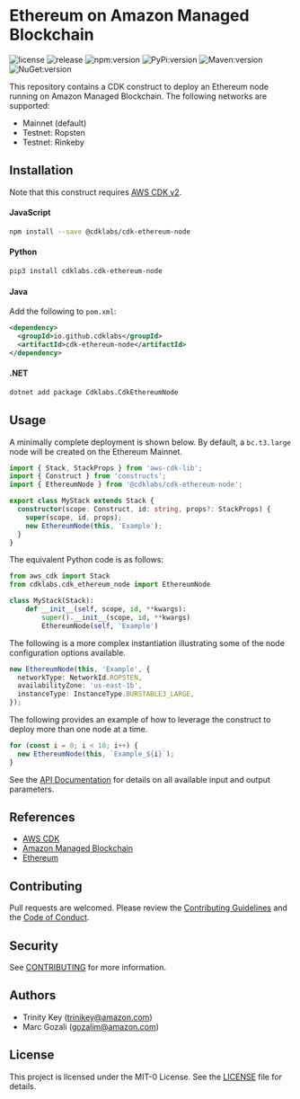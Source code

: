 # Ethereum on Amazon Managed Blockchain

![license](https://img.shields.io/github/license/cdklabs/cdk-ethereum-node?color=green)
![release](https://img.shields.io/github/v/release/cdklabs/cdk-ethereum-node?color=green)
![npm:version](https://img.shields.io/npm/v/@cdklabs/cdk-ethereum-node?color=blue)
![PyPi:version](https://img.shields.io/pypi/v/cdklabs.cdk-ethereum-node?color=blue)
![Maven:version](https://img.shields.io/maven-central/v/io.github.cdklabs/cdk-ethereum-node?color=blue&label=maven)
![NuGet:version](https://img.shields.io/nuget/v/Cdklabs.CdkEthereumNode?color=blue)

This repository contains a CDK construct to deploy an Ethereum node running
on Amazon Managed Blockchain. The following networks are supported:

*  Mainnet (default)
*  Testnet: Ropsten
*  Testnet: Rinkeby

<!-- TODO: add a documentation note here about Goerli network -->


## Installation

Note that this construct requires [AWS CDK v2](https://docs.aws.amazon.com/cdk/v2/guide/getting_started.html#getting_started_install).

#### JavaScript

```bash
npm install --save @cdklabs/cdk-ethereum-node
```

#### Python

```bash
pip3 install cdklabs.cdk-ethereum-node
```

#### Java

Add the following to `pom.xml`:

```xml
<dependency>
  <groupId>io.github.cdklabs</groupId>
  <artifactId>cdk-ethereum-node</artifactId>
</dependency>
```

#### .NET

```bash
dotnet add package Cdklabs.CdkEthereumNode
```


## Usage

A minimally complete deployment is shown below. By default,
a `bc.t3.large` node will be created on the Ethereum Mainnet.

```typescript
import { Stack, StackProps } from 'aws-cdk-lib';
import { Construct } from 'constructs';
import { EthereumNode } from '@cdklabs/cdk-ethereum-node';

export class MyStack extends Stack {
  constructor(scope: Construct, id: string, props?: StackProps) {
    super(scope, id, props);
    new EthereumNode(this, 'Example');
  }
}

```

The equivalent Python code is as follows:

```python
from aws_cdk import Stack
from cdklabs.cdk_ethereum_node import EthereumNode

class MyStack(Stack):
    def __init__(self, scope, id, **kwargs):
        super().__init__(scope, id, **kwargs)
        EthereumNode(self, 'Example')
```

The following is a more complex instantiation illustrating some of the node configuration options available.

```typescript
new EthereumNode(this, 'Example', {
  networkType: NetworkId.ROPSTEN,
  availabilityZone: 'us-east-1b',
  instanceType: InstanceType.BURSTABLE3_LARGE,
});
```

The following provides an example of how to leverage the construct to deploy more than one node at a time.

```typescript
for (const i = 0; i < 10; i++) {
  new EthereumNode(this, `Example_${i}`);
}
```

See the [API Documentation](API.md) for details on all available input and output parameters.


## References

*  [AWS CDK](https://docs.aws.amazon.com/cdk/v2/guide/home.html)
*  [Amazon Managed Blockchain](https://aws.amazon.com/managed-blockchain/)
*  [Ethereum](https://ethereum.org/en/developers/docs/)


## Contributing

Pull requests are welcomed. Please review the [Contributing Guidelines](CONTRIBUTING.md)
and the [Code of Conduct](CODE_OF_CONDUCT.md).


## Security

See [CONTRIBUTING](CONTRIBUTING.md#security-issue-notifications) for more information.


## Authors

*  Trinity Key (trinikey@amazon.com)
*  Marc Gozali (gozalim@amazon.com)


## License

This project is licensed under the MIT-0 License. See the [LICENSE](LICENSE) file for details.

